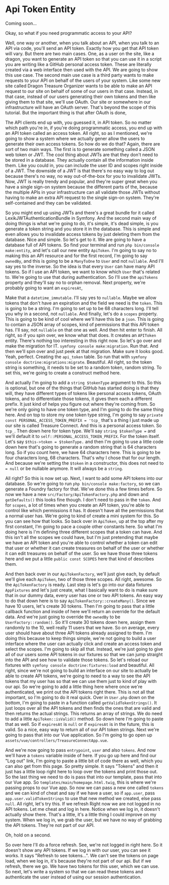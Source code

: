 # Api Token Entity

Coming soon...

Okay, so what if you need programmatic access to your API?

Well, one way or another, when you talk about an API, when you talk to an API via code, you'll send an API token. Exactly how you get that API token will vary. But there are two main cases. One, as a user on the site, like a dragon, you want to generate an API token so that you can use it in a script you are writing like a GitHub personal access token. These are literally created via a web interface then used with the API. We are going to show this use case. The second main use case is a third party wants to make requests to your API on behalf of the users of your system. Like some new site called Dragon Treasure Organizer wants to be able to make an API request to our site on behalf of some of our users in that case. Instead, in that case, instead of our users generating their own tokens and then like giving them to that site, we'll use OAuth. Our site or somewhere in our infrastructure will have an OAuth server. That's beyond the scope of this tutorial. But the important thing is that after OAuth is done,

The API clients end up with, you guessed it, in API token. So no matter which path you're in, if you're doing programmatic access, you end up with an API token called an access token. All right, so as I mentioned, we're going to show a system where we actually gener allow the users to generate their own access tokens. So how do we do that? Again, there are sort of two main ways. The first is to generate something called a JSON web token or JWT. The cool thing about JWTs are that they don't need to be stored in a database. They actually contain all the information inside them. Like you could in, you can include the user ID and scopes right inside of a JWT. The downside of a JWT is that there's no easy way to log out because there's no way, no way out-of-the-box for you to invalidate JWTs. Now, JWT is really trendy and popular, and they're super great when you have a single sign-on system because the different parts of the, because the multiple APIs in your infrastructure can all validate those JWTs without having to make an extra API request to the single sign-on system. They're self-contained and they can be validated.

So you might end up using JWTs and there's a great bundle for it called LexikJWTAuthenticationBundle in Symfony. And the second main way of doing things is what we're going to do, it's simple, it's dead simple, is you generate a token string and you store it in the database. This is simple and even allows you to invalidate access tokens by just deleting them from the database. Nice and simple. So let's get to it. We are going to have a database full of API tokens. So find your terminal and run `php bin/console make:entity`, and let's call our new entity `ApiToken`. I'm going to say no to making this an API resource and for the first record, I'm going to say `ownedBy`, and this is going to be a `ManyToOne` to `User` and not `nullable`. And I'll say yes to the inverse. So the idea is that every `User` can have many API tokens. So if I use an API token, we want to know which `User` that's related to. We're going to use that during authentication. So I'll use the `apiTokens` property and they'll say no to orphan removal. Next property, we're probably going to want an `expiresAt`,

Make that a `datetime_immutable`. I'll say yes to `nullable`. Maybe we allow tokens that don't have an expiration and the field we need is the `token`. This is going to be a string. I'm going to set up to be 68 characters long. I'll tell you why in a second, not `nullable`. And finally, let's do a `scopes` property. This is going to be kind of cool where we'll have this be a `json`. This is going to contain a JSON array of scopes, kind of permissions that this API token has. I'll say, not `nullable` on that one as well. And then hit enter to finish. All right, so if you spin over, we know what that does. It creates an `APIToken` entity. There's nothing too interesting in this right now. So let's go over and make the migration for IT. `symfony console make:migration`. Run that. And then we'll spin over and just peek at that migration. Make sure it looks good. Yeah, perfect. Creating the `api_token` table. So run that with `symfony console doctrine:migrations:migrate`. Beautiful. All right, so the token string is something, it needs to be set to a random token, random string. To set this, we're going to create a construct method here.

And actually I'm going to add a `string $tokenType` argument to this. So this is optional, but one of the things that GitHub has started doing is that they will, they have different types of tokens like personal access tokens, OAuth tokens, and to differentiate those tokens, it gives them each a different prefix. It just kind of helps you figure out where they're coming from. So we're only going to have one token type, and I'm going to do the same thing here. And on top to store my one token type string, I'm going to say `private const PERSONAL_ACCESS_TOKEN_PREFIX = 'tcp_` that's a thing I just made up our site is called Treasure Connect. And this is a personal access token. So `tcp_`. Then down here for token type. We'll say `string $tokenType =` and we'll default it to `self::PERSONAL_ACCESS_TOKEN_PREFIX`. For the token itself. Let's say `$this->token = $tokenType.` and then I'm going to use a little code down here that's going to generate a random string that is 64 characters long. So if you count here, we have 64 characters here. This is going to be four characters long, 68 characters. That's why I chose that for our length. And because we're setting the `$token` in a constructor, this does not need to `= null` or be nullable anymore. It will always be a `string`.

All right? So this is now set up. Next, I want to add some API tokens into our database. So we're going to run `php bin/console make:factory`, so we can generate a Foundry factory for that. We've done this a few times before. So now we have a new `src/Factory/ApiTokenFactory.php` and down and `getDefaults()` this looks fine though. I don't need to pass in the `token`. And for `scopes`, a lot of times when you create an API token, you're able to control like which permissions it has. It doesn't have all the permissions that a normal user has. We're going to kind of create a mini system for this. So you can see how that looks. So back over in `ApiToken`, up at the top after my first constant, I'm going to pace a couple other constants here. So what I'm doing here is I'm defining three different scopes that a token can have. And this isn't all the scopes we could have, but I'm just pretending that maybe we have an API token and you're able to control whether a token can edit that user or whether it can create treasures on behalf of the user or whether it can edit treasures on behalf of the user. So we have those three tokens here and we put a little `public const SCOPES` here that kind of describes them.

And then back over in our `ApiTokenFactory`, we'll just give each, by default we'll give each `ApiToken`, two of those three scopes. All right, awesome. So the `ApiTokenFactory` is ready. Last step is let's go into our data fixtures `AppFixtures` and let's just create, what I basically want to do is make sure that in our dummy data, every user has one or two API tokens. An easy way to do that down here is to say `ApiTokenFactory::createMany()`. Since we have 10 users, let's create 30 tokens. Then I'm going to pass that a little callback function and inside of here we'll return an override for the default data. And we're just going to override the `ownedBy` to be `UserFactory::random()`. So it'll create 30 tokens down here, assign them randomly to the 10, well really 11 users that we have. So on average, every user should have about three API tokens already assigned to them. I'm doing this because to keep things simple, we're not going to build a user interface where the user can actually click and create an access token and select the scopes. I'm going to skip all that. Instead, we're just going to give all of our users some API tokens in our fixtures so that we can jump straight into the API and see how to validate those tokens. So let's reload our fixtures with `symfony console doctrine:fixtures:load` and beautiful. All right, since we're not going to build an interface on our site to actually be able to create API tokens, we're going to need to a way to see the API tokens that my user has so that we can use them just to kind of play with our api. So we're going to add a little thing here where once we're authenticated, we print out the API tokens right there. This is not all that important, so I'm going to do it real quick. Over in `User.php` down on the bottom, I'm going to paste in a function called `getValidTokenStrings()`. It just loops over all the API tokens and then finds the ones that are valid and then returns the actual strings. This returns an array of strings. We do need to add a little `ApiToken::isValid()` method. So down here I'm going to paste that as well. So if `expiresAt` is `null` or if `expiresAt` is in the future, this is valid. So a nice, easy way to return all of our API token strings. Next we're going to pass that into our Vue application. So I'm going to go open up `assets/vue/controllers/TreasureConnectApp.vue`.

And we're now going to pass `entrypoint`, `user` and also `tokens`. And now we'll have a `tokens` variable inside of here. If you go up here and find our "Log out" link, I'm going to paste a little bit of code there as well, which you can also get from this page. So pretty simple. It says "Tokens" and then it just has a little loop right here to loop over the tokens and print those out. So the last thing we need to do is pass that into our template, pass that into our Vue app. So `templates/main/homepage.html.twig`, this is where we're passing props to our Vue app. So now we can pass a new one called `tokens` and we can kind of cheat and say if we have a user, so if `app.user`, pass `app.user.validTokenStrings` to use that new method we created, else pass `null`. All right, let's try this. If we refresh Right now we are not logged in no API tokens. Let me cheat and log in here. Notice when we log in, it doesn't actually show there. That's a little, it's a little thing I could improve on my system. When we log in, we grab the user, but we have no way of grabbing the API tokens. They're not part of our API.

Oh, hold on a second.

So over here I'll do a force refresh. See, we're not logged in right here. So it doesn't show any API tokens. If we log in with our user, you can see it works. It says "Refresh to see tokens...". We can't see the tokens on page load, when we log in, it's because they're not part of our api. But if we refresh, there we go. We have two tokens for this user, which we can use. So next, let's write a system so that we can read these tokens and authenticate the user instead of using our session authentication.
